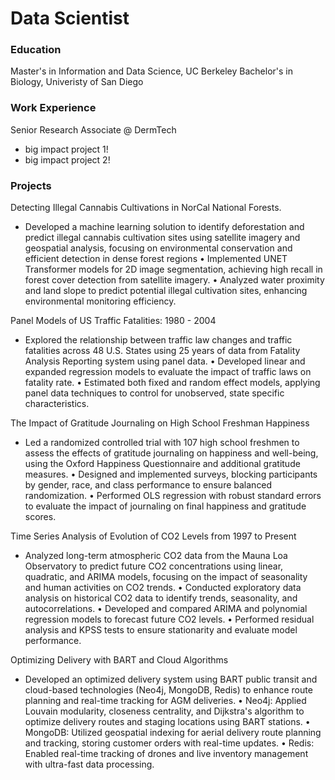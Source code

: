 # Data Scientist

### Education
Master's in Information and Data Science, UC Berkeley
Bachelor's in Biology, Univeristy of San Diego

### Work Experience
Senior Research Associate @ DermTech 
- big impact project 1!
- big impact project 2!

### Projects 
Detecting Illegal Cannabis Cultivations in NorCal National Forests.
- Developed a machine learning solution to identify deforestation and predict illegal cannabis cultivation sites using satellite imagery and geospatial analysis, focusing on environmental conservation and efficient detection in dense forest regions
•	Implemented UNET Transformer models for 2D image segmentation, achieving high recall in forest cover detection from satellite imagery.
•	Analyzed water proximity and land slope to predict potential illegal cultivation sites, enhancing environmental monitoring efficiency. 

Panel Models of US Traffic Fatalities: 1980 - 2004
- Explored the relationship between traffic law changes and traffic fatalities across 48 U.S. States using 25 years of data from Fatality Analysis Reporting system using panel data.
•	Developed linear and expanded regression models to evaluate the impact of traffic laws on fatality rate.
•	Estimated both fixed and random effect models, applying panel data techniques to control for unobserved, state specific characteristics.

The Impact of Gratitude Journaling on High School Freshman Happiness
- Led a randomized controlled trial with 107 high school freshmen to assess the effects of gratitude journaling on happiness and well-being, using the Oxford Happiness Questionnaire and additional gratitude measures.
•	Designed and implemented surveys, blocking participants by gender, race, and class performance to ensure balanced randomization.
•	Performed OLS regression with robust standard errors to evaluate the impact of journaling on final happiness and gratitude scores.

Time Series Analysis of Evolution of CO2 Levels from 1997 to Present
- Analyzed long-term atmospheric CO2 data from the Mauna Loa Observatory to predict future CO2 concentrations using linear, quadratic, and ARIMA models, focusing on the impact of seasonality and human activities on CO2 trends.
•	Conducted exploratory data analysis on historical CO2 data to identify trends, seasonality, and autocorrelations.
•	Developed and compared ARIMA and polynomial regression models to forecast future CO2 levels.
•	Performed residual analysis and KPSS tests to ensure stationarity and evaluate model performance.

Optimizing Delivery with BART and Cloud Algorithms
- Developed an optimized delivery system using BART public transit and cloud-based technologies (Neo4j, MongoDB, Redis) to enhance route planning and real-time tracking for AGM deliveries.
•	Neo4j: Applied Louvain modularity, closeness centrality, and Dijkstra's algorithm to optimize delivery routes and staging locations using BART stations.
•	MongoDB: Utilized geospatial indexing for aerial delivery route planning and tracking, storing customer orders with real-time updates.
•	Redis: Enabled real-time tracking of drones and live inventory management with ultra-fast data processing.
